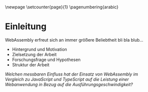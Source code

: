 \newpage
\setcounter{page}{1}
\pagenumbering{arabic}

# Einleitung
WebAssembly erfreut sich an immer größere Beliebtheit bli bla blub...

- Hintergrund und Motivation
- Zielsetzung der Arbeit
- Forschungsfrage und Hypothesen
- Struktur der Arbeit

_Welchen messbaren Einfluss hat der Einsatz von WebAssembly im Vergleich zu JavaScript und TypeScript auf die Leistung einer Webanwendung in Bezug auf die Ausführungsgeschwindigkeit?_

